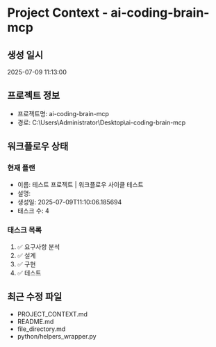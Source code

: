 # Project Context - ai-coding-brain-mcp

## 생성 일시
2025-07-09 11:13:00

## 프로젝트 정보
- 프로젝트명: ai-coding-brain-mcp
- 경로: C:\Users\Administrator\Desktop\ai-coding-brain-mcp

## 워크플로우 상태

### 현재 플랜
- 이름: 테스트 프로젝트 | 워크플로우 사이클 테스트
- 설명: 
- 생성일: 2025-07-09T11:10:06.185694
- 태스크 수: 4

### 태스크 목록
1. ✅ 요구사항 분석
2. ✅ 설계
3. ✅ 구현
4. ✅ 테스트

## 최근 수정 파일
- PROJECT_CONTEXT.md
- README.md
- file_directory.md
- python/helpers_wrapper.py
